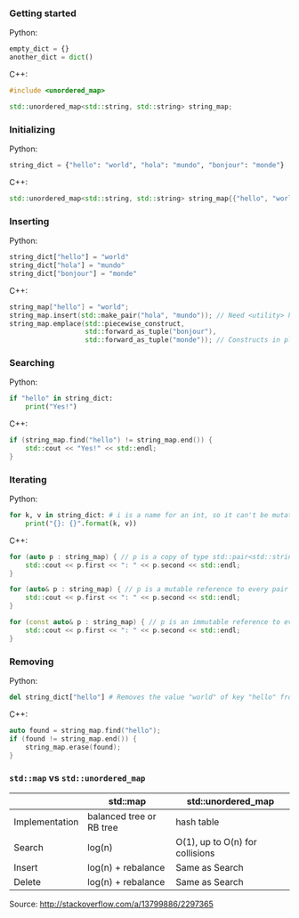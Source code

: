 ### Getting started

Python:

```python
empty_dict = {}
another_dict = dict()
```

C++:

```c++
#include <unordered_map>

std::unordered_map<std::string, std::string> string_map;
```


### Initializing

Python:

```python
string_dict = {"hello": "world", "hola": "mundo", "bonjour": "monde"}
```

C++:

```c++
std::unordered_map<std::string, std::string> string_map{{"hello", "world"}, {"hola", "mundo"}, {"bonjour", "monde"}}
```


### Inserting

Python:

```python
string_dict["hello"] = "world"
string_dict["hola"] = "mundo"
string_dict["bonjour"] = "monde"
```

C++:

```c++
string_map["hello"] = "world";
string_map.insert(std::make_pair("hola", "mundo")); // Need <utility> header
string_map.emplace(std::piecewise_construct,
                   std::forward_as_tuple("bonjour"),
                   std::forward_as_tuple("monde")); // Constructs in place without a copy or move if possible
```


### Searching

Python:

```python
if "hello" in string_dict:
    print("Yes!")
```

C++:

```c++
if (string_map.find("hello") != string_map.end()) {
    std::cout << "Yes!" << std::endl;
}
```


### Iterating

Python:

```python
for k, v in string_dict: # i is a name for an int, so it can't be mutated, only rebound
    print("{}: {}".format(k, v))
```

C++:

```c++
for (auto p : string_map) { // p is a copy of type std::pair<std::string, std::string>
    std::cout << p.first << ": " << p.second << std::endl;
}

for (auto& p : string_map) { // p is a mutable reference to every pair in string_map
    std::cout << p.first << ": " << p.second << std::endl;
}

for (const auto& p : string_map) { // p is an immutable reference to every pair in string_map
    std::cout << p.first << ": " << p.second << std::endl;
}
```


### Removing

Python:

```python
del string_dict["hello"] # Removes the value "world" of key "hello" from string_dict
```

C++:

```c++
auto found = string_map.find("hello");
if (found != string_map.end()) {
    string_map.erase(found);
}
```

### `std::map` vs `std::unordered_map`

|     | std::map | std::unordered_map |
| --- | --- | --- |
| Implementation | balanced tree or RB tree | hash table |
| Search | log(n) | O(1), up to O(n) for collisions |
| Insert | log(n) + rebalance | Same as Search |
| Delete | log(n) + rebalance | Same as Search |

Source: http://stackoverflow.com/a/13799886/2297365
